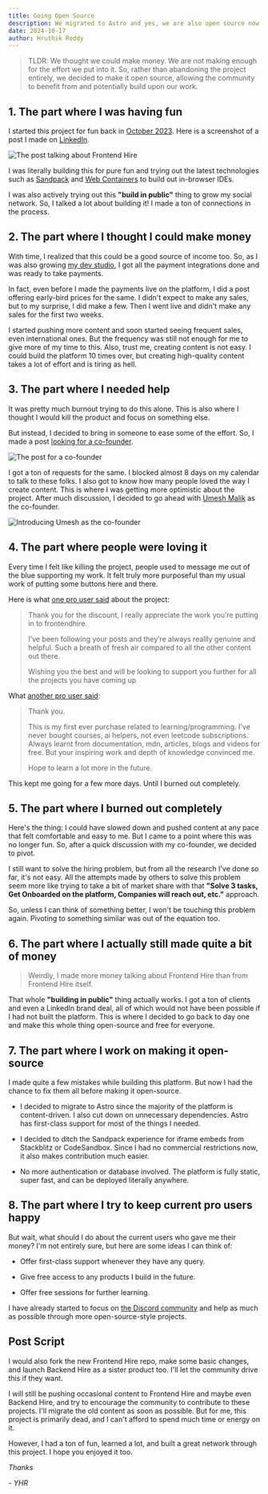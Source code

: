 ```yaml
---
title: Going Open Source
description: We migrated to Astro and yes, we are also open source now!
date: 2024-10-17
author: Hruthik Reddy
---
```


> TLDR: We thought we could make money. We are not making enough for the effort we put into it. So, rather than abandoning the project entirely, we decided to make it open source, allowing the community to benefit from and potentially build upon our work.

## 1. The part where I was having fun

I started this project for fun back in [October 2023](https://www.linkedin.com/posts/yarala-hruthik-reddy_webproduct-sandpack-frontend-activity-7119624768462413825-fPjt?utm_source=share&utm_medium=member_desktop). Here is a screenshot of a post I made on [LinkedIn](https://www.linkedin.com/in/yarala-hruthik-reddy/).

![The post talking about Frontend Hire](./part-1.webp)

I was literally building this for pure fun and trying out the latest technologies such as [Sandpack](https://codesandbox.io/blog/announcing-sandpack-2) and [Web Containers](https://blog.stackblitz.com/posts/introducing-webcontainers/) to build out in-browser IDEs.

I was also actively trying out this **"build in public"** thing to grow my social network. So, I talked a lot about building it! I made a ton of connections in the process.

## 2. The part where I thought I could make money

With time, I realized that this could be a good source of income too. So, as I was also growing [my dev studio](https://withyhr.com/), I got all the payment integrations done and was ready to take payments.

In fact, even before I made the payments live on the platform, I did a post offering early-bird prices for the same. I didn't expect to make any sales, but to my surprise, I did make a few. Then I went live and didn't make any sales for the first two weeks.

I started pushing more content and soon started seeing frequent sales, even international ones. But the frequency was still not enough for me to give more of my time to this. Also, trust me, creating content is not easy. I could build the platform 10 times over, but creating high-quality content takes a lot of effort and is tiring as hell.

## 3. The part where I needed help

It was pretty much burnout trying to do this alone. This is also where I thought I would kill the product and focus on something else.

But instead, I decided to bring in someone to ease some of the effort. So, I made a post [looking for a co-founder](https://www.linkedin.com/posts/yarala-hruthik-reddy_update-truly-underestimated-the-interest-activity-7224431869042253825-IHbw?utm_source=share&utm_medium=member_desktop).

![The post for a co-founder](./part-3.webp)

I got a ton of requests for the same. I blocked almost 8 days on my calendar to talk to these folks. I also got to know how many people loved the way I create content. This is where I was getting more optimistic about the project. After much discussion, I decided to go ahead with [Umesh Malik](https://www.linkedin.com/posts/yarala-hruthik-reddy_frontendhire-founders-activity-7240195741233614848-AhKk?utm_source=share&utm_medium=member_desktop) as the co-founder.

![Introducing Umesh as the co-founder](./part-3-1.webp)

## 4. The part where people were loving it

Every time I felt like killing the project, people used to message me out of the blue supporting my work. It felt truly more purposeful than my usual work of putting some buttons here and there.

Here is what [one pro user said](https://www.linkedin.com/posts/yarala-hruthik-reddy_frontendhire-content-activity-7225436948289445888-qmjj?utm_source=share&utm_medium=member_desktop) about the project:

> Thank you for the discount, I really appreciate the work you’re putting in to frontendhire.
>
> I’ve been following your posts and they’re always reallly genuine and helpful. Such a breath of fresh air compared to all the other content out there.
>
> Wishing you the best and will be looking to support you further for all the projects you have coming up

What [another pro user said](https://www.linkedin.com/posts/yarala-hruthik-reddy_frontendhire-pro-activity-7242180369528070144-zai7?utm_source=share&utm_medium=member_desktop):

> Thank you.
>
> This is my first ever purchase related to learning/programming. I've never bought courses, ai helpers, not even leetcode subscriptions. Always learnt from documentation, mdn, articles, blogs and videos for free. But your inspiring work and depth of knowledge convinced me.
>
> Hope to learn a lot more in the future.

This kept me going for a few more days. Until I burned out completely.

## 5. The part where I burned out completely

Here's the thing: I could have slowed down and pushed content at any pace that felt comfortable and easy to me. But I came to a point where this was no longer fun. So, after a quick discussion with my co-founder, we decided to pivot.

I still want to solve the hiring problem, but from all the research I've done so far, it's not easy. All the attempts made by others to solve this problem seem more like trying to take a bit of market share with that **"Solve 3 tasks, Get Onboarded on the platform, Companies will reach out, etc."** approach.

So, unless I can think of something better, I won't be touching this problem again. Pivoting to something similar was out of the equation too.

## 6. The part where I actually still made quite a bit of money

> Weirdly, I made more money talking about Frontend Hire than from Frontend Hire itself.

That whole **"building in public"** thing actually works. I got a ton of clients and even a LinkedIn brand deal, all of which would not have been possible if I had not built the platform. This is where I decided to go back to day one and make this whole thing open-source and free for everyone.

## 7. The part where I work on making it open-source

I made quite a few mistakes while building this platform. But now I had the chance to fix them all before making it open-source.

- I decided to migrate to Astro since the majority of the platform is content-driven. I also cut down on unnecessary dependencies. Astro has first-class support for most of the things I needed.

- I decided to ditch the Sandpack experience for iframe embeds from Stackblitz or CodeSandbox. Since I had no commercial restrictions now, it also makes contribution much easier.

- No more authentication or database involved. The platform is fully static, super fast, and can be deployed literally anywhere.

## 8. The part where I try to keep current pro users happy

But wait, what should I do about the current users who gave me their money? I'm not entirely sure, but here are some ideas I can think of:

- Offer first-class support whenever they have any query.

- Give free access to any products I build in the future.

- Offer free sessions for further learning.

I have already started to focus on [the Discord community](https://discord.gg/DWAVqksVtx) and help as much as possible through more open-source-style projects.

## Post Script

I would also fork the new Frontend Hire repo, make some basic changes, and launch Backend Hire as a sister product too. I'll let the community drive this if they want.

I will still be pushing occasional content to Frontend Hire and maybe even Backend Hire, and try to encourage the community to contribute to these projects. I'll migrate the old content as soon as possible. But for me, this project is primarily dead, and I can't afford to spend much time or energy on it.

However, I had a ton of fun, learned a lot, and built a great network through this project. I hope you enjoyed it too.

_Thanks_

_- YHR_
